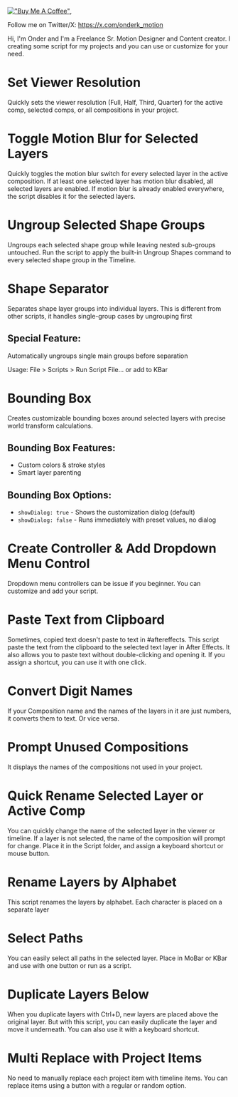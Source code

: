 [!["Buy Me A Coffee"](https://www.buymeacoffee.com/assets/img/custom_images/orange_img.png)](https://www.buymeacoffee.com/onderk_motion), 

Follow me on Twitter/X: https://x.com/onderk_motion


Hi, I'm Onder and I'm a Freelance Sr. Motion Designer and Content creator.
I creating some script for my projects and you can use or customize for your need.

# **Set Viewer Resolution**
Quickly sets the viewer resolution (Full, Half, Third, Quarter) for the active comp, selected comps, or all compositions in your project.

# **Toggle Motion Blur for Selected Layers**
Quickly toggles the motion blur switch for every selected layer in the active composition.
If at least one selected layer has motion blur disabled, all selected layers are enabled.
If motion blur is already enabled everywhere, the script disables it for the selected layers.

# **Ungroup Selected Shape Groups**
Ungroups each selected shape group while leaving nested sub-groups untouched.
Run the script to apply the built-in Ungroup Shapes command to every selected shape group in the Timeline.

# **Shape Separator**
Separates shape layer groups into individual layers. This is different from other scripts, it handles single-group cases by ungrouping first

## Special Feature: ##
Automatically ungroups single main groups before separation

Usage: File > Scripts > Run Script File... or add to KBar

# **Bounding Box**
Creates customizable bounding boxes around selected layers with precise world transform calculations.

## Bounding Box Features: 
- Custom colors & stroke styles 
- Smart layer parenting

## Bounding Box Options:
- `showDialog: true` - Shows the customization dialog (default)
- `showDialog: false` - Runs immediately with preset values, no dialog


# **Create Controller & Add Dropdown Menu Control**
Dropdown menu controllers can be issue if you beginner. You can customize and add your script.

# **Paste Text from Clipboard**
Sometimes, copied text doesn't paste to text in #aftereffects. 
This script paste the text from the clipboard to the selected text layer in After Effects. 
It also allows you to paste text without double-clicking and opening it. If you assign a shortcut, you can use it with one click. 

# **Convert Digit Names**
If your Composition name and the names of the layers in it are just numbers, it converts them to text. Or vice versa.

# **Prompt Unused Compositions**
It displays the names of the compositions not used in your project.

# **Quick Rename Selected Layer or Active Comp**
You can quickly change the name of the selected layer in the viewer or timeline. 
If a layer is not selected, the name of the composition will prompt for change.
Place it in the Script folder, and assign a keyboard shortcut or mouse button.

# **Rename Layers by Alphabet**
This script renames the layers by alphabet. Each character is placed on a separate layer

# **Select Paths**
You can easily select all paths in the selected layer.
Place in MoBar or KBar and use with one button or run as a script. 

# **Duplicate Layers Below**
When you duplicate layers with Ctrl+D, new layers are placed above the original layer.
But with this script, you can easily duplicate the layer and move it underneath. You can also use it with a keyboard shortcut.

# **Multi Replace with Project Items**
No need to manually replace each project item with timeline items. 
You can replace items using a button with a regular or random option.

